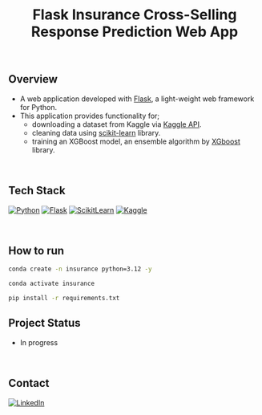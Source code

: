<h1 align="center"> Flask Insurance Cross-Selling Response Prediction Web App</h1>

<br>

## Overview
- A web application developed with [Flask](https://flask.palletsprojects.com/en/3.0.x/), a light-weight web framework for Python.
- This application provides functionality for;
  - downloading a dataset from Kaggle via [Kaggle API](https://www.kaggle.com/docs/api).
  - cleaning data using [scikit-learn](https://scikit-learn.org/stable/) library.
  - training an XGBoost model, an ensemble algorithm by [XGboost](https://xgboost.readthedocs.io/en/stable/) library.

<br>

## Tech Stack
[![Python][Python-badge]][Python-url]
[![Flask][Flask-badge]][Flask-url]
[![ScikitLearn][Scikit-badge]][Scikit-url]
[![Kaggle][kaggle-shield]][kaggle-url]

<br>
  
## How to run

```bash
conda create -n insurance python=3.12 -y
```

```bash
conda activate insurance
```

```bash
pip install -r requirements.txt
```

## Project Status

- In progress

<br>

## Contact

[![LinkedIn][linkedin-shield]][linkedin-url]

<br>

<!-- MARKDOWN LINKS & IMAGES -->
[Python-badge]: https://img.shields.io/badge/Python-black?style=for-the-badge&logo=python&logoColor=%23FDD835
[Python-url]: https://www.python.org
[Flask-badge]: https://img.shields.io/badge/Flask-black?style=for-the-badge&logo=flask&logoColor=%230096FF
[Flask-url]: https://flask.palletsprojects.com/en/3.0.x/
[Bootstrap-badge]: https://img.shields.io/badge/Bootstrap-black?style=for-the-badge&logo=bootstrap&logoColor=%236A1B9A
[Bootstrap-url]: https://getbootstrap.com/
[Scikit-badge]: https://img.shields.io/badge/Scikit--Learn-black?style=for-the-badge&logo=scikitlearn&logoColor=%23F7931E
[Scikit-url]: https://scikit-learn.org/
[kaggle-shield]: https://img.shields.io/badge/Kaggle-black%3F?style=for-the-badge&logo=kaggle&logoColor=%0818A8&color=black
[kaggle-url]: https://www.kaggle.com
[linkedin-shield]: https://img.shields.io/badge/Linkedin-black?style=for-the-badge&logo=linkedin&logoColor=%230277BD
[linkedin-url]: https://linkedin.com/in/danushika-herath

<br>

